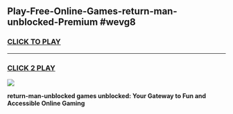 
## Play-Free-Online-Games-return-man-unblocked-Premium #wevg8
<h3>
<a href="https://premium.freeplayer.one?title=return-man-unblocked&ref=8M">CLICK TO PLAY</a></h3>
<hr>

<h3>
<a href="https://premium.freeplayer.one?title=return-man-unblocked&ref=8M">CLICK 2 PLAY</a>
  
</h3>

<a href="https://premium.freeplayer.one?title=return-man-unblocked&ref=8M"><img src="https://clearcache.store/games.png"></a>


**return-man-unblocked games unblocked: Your Gateway to Fun and Accessible Online Gaming**
